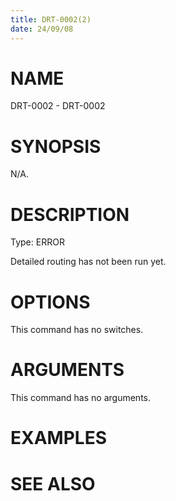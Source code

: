 ```yaml
---
title: DRT-0002(2)
date: 24/09/08
---
```


# NAME

DRT-0002 - DRT-0002

# SYNOPSIS

N/A.

# DESCRIPTION

Type: ERROR

Detailed routing has not been run yet.

# OPTIONS

This command has no switches.

# ARGUMENTS

This command has no arguments.

# EXAMPLES

# SEE ALSO
